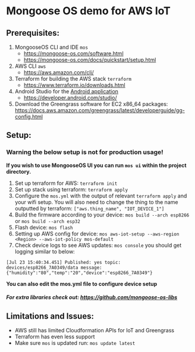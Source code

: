 # Mongoose OS demo for AWS IoT

## Prerequisites:
1. MongooseOS CLI and IDE `mos`
    - https://mongoose-os.com/software.html
    - https://mongoose-os.com/docs/quickstart/setup.html
2. AWS CLI `aws`
    - https://aws.amazon.com/cli/
3.  Terraform for building the AWS stack `terraform`
    - https://www.terraform.io/downloads.html
4. Android Studio for the [Android application](https://github.com/BenEdridge/Ippon_IoT_Android)
    - https://developer.android.com/studio/
5. Download the Greengrass software for EC2 x86_64 packages: https://docs.aws.amazon.com/greengrass/latest/developerguide/gg-config.html


## Setup:
### Warning the below setup is not for production usage!
**If you wish to use MongooseOS UI you can run `mos ui` within the project directory.**

1. Set up terraform for AWS: `terraform init`
2. Set up stack using terraform: `terraform apply`
3. Configure the `mos.yml` with the output of relevant `terraform apply` and your wifi setup. You will also need to 
change the thing to the name outputted by terraform: `["aws.thing_name", "IOT_DEVICE_1"]`
4. Build the firmware according to your device: `mos build --arch esp8266` or `mos build --arch esp32`
5. Flash device: `mos flash`
6. Setting up AWS config for device: `mos aws-iot-setup --aws-region <Region> --aws-iot-policy mos-default` 
7. Check device logs to see AWS updates: `mos console` you should get logging similar to below:

`[Jul 23 15:40:34.451] Published: yes topic: devices/esp8266_7A0349/data message: {"humidity":"80","temp":"20","device":"esp8266_7A0349"}`

**You can also edit the mos.yml file to configure device setup**

##### For extra libraries check out: https://github.com/mongoose-os-libs

## Limitations and Issues:
- AWS still has limited Cloudformation APIs for IoT and Greengrass
- Terraform has even less support
- Make sure `mos` is updated run: `mos update latest`



